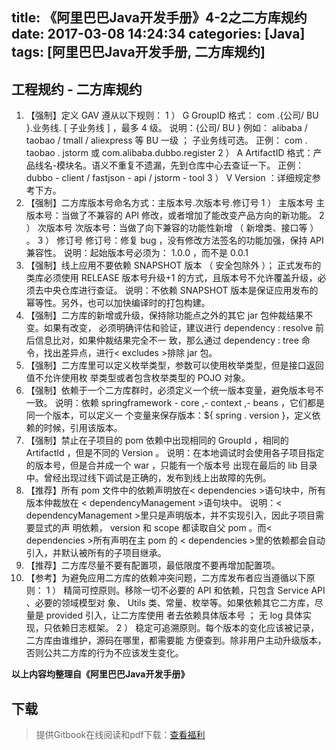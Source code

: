 title: 《阿里巴巴Java开发手册》4-2之二方库规约
date: 2017-03-08 14:24:34
categories: [Java]
tags: [阿里巴巴Java开发手册, 二方库规约]
---

## 工程规约 - 二方库规约

1. 【强制】定义 GAV 遵从以下规则：
   1 ） G GroupID 格式： com .{公司/ BU }.业务线. [ 子业务线 ] ，最多 4 级。
   说明：{公司/ BU } 例如： alibaba / taobao / tmall / aliexpress 等 BU 一级 ； 子业务线可选。
   正例： com . taobao . jstorm 或  com.alibaba.dubbo.register 
   2 ） A ArtifactID 格式：产品线名-模块名。语义不重复不遗漏，先到仓库中心去查证一下。
   正例： dubbo - client /  fastjson - api /  jstorm - tool
   3 ） V Version ：详细规定参考下方。
2. 【强制】二方库版本号命名方式：主版本号.次版本号.修订号
   1 ） 主版本号 主版本号：当做了不兼容的 API 修改，或者增加了能改变产品方向的新功能。
   2 ） 次版本号 次版本号：当做了向下兼容的功能性新增 （ 新增类、接口等 ） 。
   3 ） 修订号 修订号：修复 bug ，没有修改方法签名的功能加强，保持  API 兼容性。
   说明：起始版本号必须为： 1.0.0 ，而不是 0.0.1
3. 【强制】线上应用不要依赖 SNAPSHOT 版本 （ 安全包除外 ）； 正式发布的类库必须使用 RELEASE
   版本号升级+1 的方式，且版本号不允许覆盖升级，必须去中央仓库进行查证。
   说明：不依赖 SNAPSHOT 版本是保证应用发布的幂等性。另外，也可以加快编译时的打包构建。
4. 【强制】二方库的新增或升级，保持除功能点之外的其它 jar 包仲裁结果不变。如果有改变，
   必须明确评估和验证，建议进行 dependency : resolve 前后信息比对，如果仲裁结果完全不一
   致，那么通过 dependency : tree 命令，找出差异点，进行< excludes >排除 jar 包。
5. 【强制】二方库里可以定义枚举类型，参数可以使用枚举类型，但是接口返回值不允许使用枚
   举类型或者包含枚举类型的 POJO 对象。
6. 【强制】依赖于一个二方库群时，必须定义一个统一版本变量，避免版本号不一致。
   说明：依赖 springframework - core ,- context ,- beans ，它们都是同一个版本，可以定义一
   个变量来保存版本：${ spring . version }，定义依赖的时候，引用该版本。
7. 【强制】禁止在子项目的 pom 依赖中出现相同的 GroupId ，相同的 ArtifactId ，但是不同的
   Version 。
   说明：在本地调试时会使用各子项目指定的版本号，但是合并成一个 war ，只能有一个版本号
   出现在最后的 lib 目录中。曾经出现过线下调试是正确的，发布到线上出故障的先例。
8. 【推荐】所有 pom 文件中的依赖声明放在< dependencies >语句块中，所有版本仲裁放在
   < dependencyManagement >语句块中。
   说明：< dependencyManagement >里只是声明版本，并不实现引入，因此子项目需要显式的声
   明依赖， version 和 scope 都读取自父 pom 。而< dependencies >所有声明在主 pom 的
   < dependencies >里的依赖都会自动引入，并默认被所有的子项目继承。
9. 【推荐】二方库尽量不要有配置项，最低限度不要再增加配置项。
10. 【参考】为避免应用二方库的依赖冲突问题，二方库发布者应当遵循以下原则：
   1 ） 精简可控原则。移除一切不必要的 API 和依赖，只包含  Service API 、必要的领域模型对
   象、 Utils 类、常量、枚举等。如果依赖其它二方库，尽量是 provided 引入，让二方库使用
   者去依赖具体版本号 ； 无 log 具体实现，只依赖日志框架。
   2 ） 稳定可追溯原则。每个版本的变化应该被记录，二方库由谁维护，源码在哪里，都需要能
   方便查到。除非用户主动升级版本，否则公共二方库的行为不应该发生变化。

**以上内容均整理自《阿里巴巴Java开发手册》**

## 下载

> 提供Gitbook在线阅读和pdf下载：[查看福利](https://www.gitbook.com/book/goghtsui/-java/details)